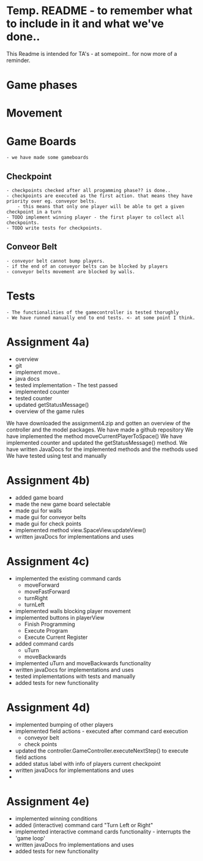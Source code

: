 # Temp. README - to remember what to include in it and what we've done..
This Readme is intended for TA's - at somepoint.. for now more of a reminder.

# Game phases

# Movement

# Game Boards 
    - we have made some gameboards 

## Checkpoint
    - checkpoints checked after all progamming phase?? is done.. 
    - checkpoints are executed as the first action. that means they have priority over eg. conveyor belts.
        - this means that only one player will be able to get a given checkpoint in a turn
    - TODO implement winning player - the first player to collect all checkpoints.
    - TODO write tests for checkpoints.

## Conveor Belt
    - conveyor belt cannot bump players.
    - if the end of an conveyor belts can be blocked by players 
    - conveyor belts movement are blocked by walls.


# Tests
    - The functionalities of the gamecontroller is tested thorughly 
    - We have runned manually end to end tests. <- at some point I think.


# Assignment 4a)
- overview
- git 
- implement move.. 
- java docs
- tested implementation - The test passed
- implemented counter
- tested counter
- updated getStatusMessage()
- overview of the game rules

We have downloaded the assignment4.zip and gotten an overview of the controller and the model packages.
We have made a github repository 
We have implemented the method moveCurrentPlayerToSpace()
We have implemented counter and updated the getStatusMessage() method.
We have written JavaDocs for the implemented methods and the methods used
We have tested using test and manually

# Assignment 4b)
- added game board 
- made the new game board selectable
- made gui for walls
- made gui for conveyor belts
- made gui for check points
- implemented method view.SpaceView.updateView()
- written javaDocs for implementations and uses 


# Assignment 4c)
- implemented the existing command cards
  - moveForward
  - moveFastForward
  - turnRight
  - turnLeft
- implemented walls blocking player movement
- implemented buttons in playerView
  - Finish Programming
  - Execute Program
  - Execute Current Register
- added command cards
  - uTurn
  - moveBackwards
- implemented uTurn and moveBackwards functionality
- written javaDocs for implementations and uses
- tested implementations with tests and manually
- added tests for new functionality


# Assignment 4d)
- implemented bumping of other players
- implemented field actions - executed after command card execution
  - conveyor belt
  - check points
- updated the controller.GameController.executeNextStep() to execute field actions
- added status label with info of players current checkpoint
- written javaDocs for implementations and uses
- 

# Assignment 4e) 
- implemented winning conditions
- added (interactive) command card "Turn Left or Right" 
- implemented interactive command cards functionality - interrupts the 'game loop'
- written javaDocs fro implementations and uses
- added tests for new functionality 